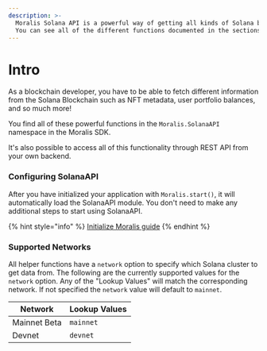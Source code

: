 ```yaml
---
description: >-
  Moralis Solana API is a powerful way of getting all kinds of Solana blockchain data.
  You can see all of the different functions documented in the sections below.
---
```


# Intro

As a blockchain developer, you have to be able to fetch different information from the Solana Blockchain such as NFT metadata, user portfolio balances, and so much more!

You find all of these powerful functions in the `Moralis.SolanaAPI` namespace in the Moralis SDK.

It's also possible to access all of this functionality through REST API from your own backend.

### Configuring SolanaAPI

After you have initialized your application with `Moralis.start()`, it will automatically load the SolanaAPI module. You don't need to make any additional steps to start using SolanaAPI.

{% hint style="info" %}
[Initialize Moralis guide](https://docs.moralis.io/moralis-dapp/getting-started/connect-the-sdk#initialize-the-sdk)
{% endhint %}

### Supported Networks

All helper functions have a `network` option to specify which Solana cluster to get data from. The following are the currently supported values for the `network` option. Any of the "Lookup Values" will match the corresponding network. If not specified the `network` value will default to `mainnet`.

| Network      | Lookup Values |
| ------------ | ------------- |
| Mainnet Beta | `mainnet`     |
| Devnet       | `devnet`      |

